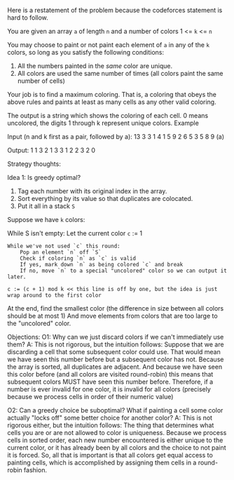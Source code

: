 Here is a restatement of the problem because the codeforces statement is hard to follow.

You are given an array `a` of length `n` and a number of colors 1 <= `k` <= `n`

You may choose to paint or not paint each element of `a` in any of the `k` colors, so 
long as you satisfy the following conditions:
1. All the numbers painted in the *same* color are unique.
2. All colors are used the same number of times (all colors paint the same number of cells)

Your job is to find a maximum coloring. That is, a coloring that obeys the above rules and
paints at least as many cells as any other valid coloring.

The output is a string which shows the coloring of each cell. 0 means uncolored, the digits
1 through k represent unique colors. Example

Input (n and k first as a pair, followed by a):
13 3
3 1 4 1 5 9 2 6 5 3 5 8 9 (a)

Output:
1 1 3 2 1 3 3 1 2 2 3 2 0

Strategy thoughts:

Idea 1: Is greedy optimal?

1. Tag each number with its original index in the array.
2. Sort everything by its value so that duplicates are colocated.
3. Put it all in a stack `S`

Suppose we have `k` colors:

While S isn't empty:
    Let the current color `c` := 1

    While we've not used `c` this round:
        Pop an element `n` off `S`
        Check if coloring `n` as `c` is valid
        If yes, mark down `n` as being colored `c` and break
        If no, move `n` to a special "uncolored" color so we can output it later.
    
    c := (c + 1) mod k << this line is off by one, but the idea is just wrap around to the first color

At the end, find the smallest color (the difference in size between all colors should be at most 1)
And move elements from colors that are too large to the "uncolored" color.

Objections:
O1: Why can we just discard colors if we can't immediately use them?
 A: This is not rigorous, but the intuition follows: Suppose that we are discarding a
    cell that some subsequent color could use. That would mean we have seen this number
    before but a subsequent color has not. Because the array is sorted, all duplicates are
    adjacent. And because we have seen this color before (and all colors are visited round-robin)
    this means that subsequent colors MUST have seen this number before. Therefore, if a number 
    is ever invalid for one color, it is invalid for all colors (precisely because we process cells
    in order of their numeric value) 

O2: Can a greedy choice be suboptimal? What if painting a cell some color actually "locks off"
    some better choice for another color?
 A: This is not rigorous either, but the intuition follows: The thing that determines what cells
    you are or are not allowed to color is uniqueness. Because we process cells in sorted order,
    each new number encountered is either unique to the current color, or it has already been 
    by all colors and the choice to not paint it is forced. So, all that is important is that all
    colors get equal access to painting cells, which is accomplished by assigning them cells in 
    a round-robin fashion.


